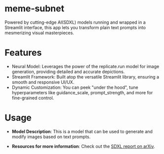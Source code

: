 # meme-subnet
Powered by cutting-edge AI(SDXL) models running and wrapped in a Streamlit interface, this app lets you transform plain text prompts into mesmerizing visual masterpieces.

# Features
- Neural Model: Leverages the power of the replicate.run model for image generation, providing detailed and accurate depictions.
- Streamlit Framework: Built atop the versatile Streamlit library, ensuring a smooth and responsive UI/UX.
- Dynamic Customization: You can peek "under the hood", tune hyperparameters like guidance_scale, prompt_strength, and more for fine-grained control.

# Usage
- **Model Description**: This is a model that can be used to generate and modify images based on text prompts. 

- **Resources for more information**: Check out the [SDXL report on arXiv](https://arxiv.org/abs/2307.01952).
